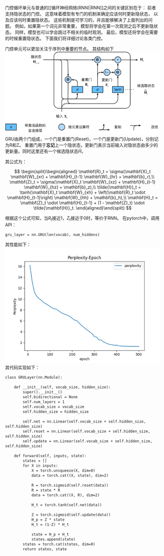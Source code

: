 门控循环单元与普通的[[循环神经网络(RNN)|RNN]]之间的关键区别在于： 前者支持隐状态的门控。 这意味着模型有专门的机制来确定应该何时更新隐状态， 以及应该何时重置隐状态。 这些机制是可学习的，并且能够解决了上面列出的问题。 例如，如果第一个词元非常重要， 模型将学会在第一次观测之后不更新隐状态。 同样，模型也可以学会跳过不相关的临时观测。 最后，模型还将学会在需要的时候重置隐状态。 下面我们将详细讨论各类门控。

门控单元可以更加关注于序列中重要的节点。
其结构如下
![[Pasted image 20230626180222.png]](../images/20230626180222.png)
GRU由两个门组成，一个门是重置门(Reset)，一个门是更新门(Update)，分别记为R和Z。
重置门用于**忘记**上一个隐状态，更新门表示当前输入对隐状态由多少的更新量。同时这里还有一个候选隐状态$\hat{H}$。

其公式为：

$$
\begin{split}\begin{aligned}
\mathbf{R}_t = \sigma(\mathbf{X}_t \mathbf{W}_{xr} + \mathbf{H}_{t-1} \mathbf{W}_{hr} + \mathbf{b}_r),\\
\mathbf{Z}_t = \sigma(\mathbf{X}_t \mathbf{W}_{xz} + \mathbf{H}_{t-1} \mathbf{W}_{hz} + \mathbf{b}_z),\\
\tilde{\mathbf{H}}_t = \tanh(\mathbf{X}_t \mathbf{W}_{xh} + \left(\mathbf{R}_t \odot \mathbf{H}_{t-1}\right) \mathbf{W}_{hh} + \mathbf{b}_h),\\
\mathbf{H}_t = \mathbf{Z}_t \odot \mathbf{H}_{t-1}  + (1 - \mathbf{Z}_t) \odot \tilde{\mathbf{H}}_t.
\end{aligned}\end{split}
$$

根据这个公式可知，当$R_t$接近1，$Z_t$接近于0时，等价于RNN。
在pytorch中，调用API：
```
gru_layer = nn.GRU(len(vocab), num_hiddens)
```
其性能如下：
![[Pasted image 20230626181539.png]](../images/20230626181539.png)
其代码实现如下：
```
class GRULayer(nn.Module):  
  
    def __init__(self, vocab_size, hidden_size):  
        super().__init__()  
        self.bidirectional = None  
        self.num_layers = 1  
        self.vocab_size = vocab_size  
        self.hidden_size = hidden_size  
  
        self.net = nn.Linear(self.vocab_size + self.hidden_size, self.hidden_size)  
        self.reset = nn.Linear(self.vocab_size + self.hidden_size, self.hidden_size)  
        self.update = nn.Linear(self.vocab_size + self.hidden_size, self.hidden_size)  
  
    def forward(self, inputs, state):  
        states = []  
        for X in inputs:  
            X = torch.unsqueeze(X, dim=0)  
            data = torch.cat((X, state), dim=2)  
  
            R = torch.sigmoid(self.reset(data))  
            R = state * R  
            data = torch.cat((X, R), dim=2)  
  
            H_t = torch.tanh(self.net(data))  
  
            Z = torch.sigmoid(self.update(data))  
            H_p = Z * state  
            H_t = (1-Z) * H_t  
  
            state = H_p + H_t  
            states.append(state)  
        states = torch.cat(states, dim=0)  
        return states, state
```